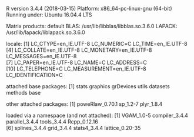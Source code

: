 R version 3.4.4 (2018-03-15)
Platform: x86_64-pc-linux-gnu (64-bit)
Running under: Ubuntu 16.04.4 LTS

Matrix products: default
BLAS: /usr/lib/libblas/libblas.so.3.6.0
LAPACK: /usr/lib/lapack/liblapack.so.3.6.0

locale:
 [1] LC_CTYPE=en_IE.UTF-8       LC_NUMERIC=C               LC_TIME=en_IE.UTF-8       
 [4] LC_COLLATE=en_IE.UTF-8     LC_MONETARY=en_IE.UTF-8    LC_MESSAGES=en_IE.UTF-8   
 [7] LC_PAPER=en_IE.UTF-8       LC_NAME=C                  LC_ADDRESS=C              
[10] LC_TELEPHONE=C             LC_MEASUREMENT=en_IE.UTF-8 LC_IDENTIFICATION=C       

attached base packages:
[1] stats     graphics  grDevices utils     datasets  methods   base     

other attached packages:
[1] poweRlaw_0.70.1 sp_1.2-7        plyr_1.8.4     

loaded via a namespace (and not attached):
[1] VGAM_1.0-5      compiler_3.4.4  parallel_3.4.4  tools_3.4.4     Rcpp_0.12.16   
[6] splines_3.4.4   grid_3.4.4      stats4_3.4.4    lattice_0.20-35